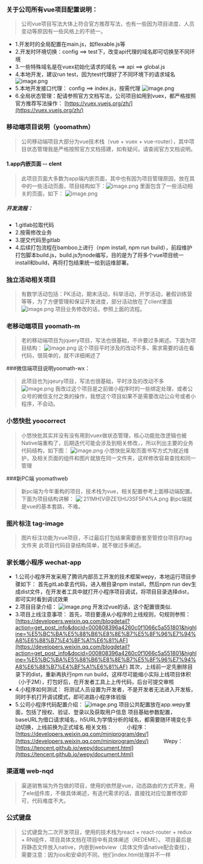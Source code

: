 ### 关于公司所有vue项目配置说明：
 >  公司vue项目写法大体上符合官方推荐写法，也有一些因为项目进度、人员变动等原因有一些风格上的不统一。
* 1.开发时的全局配置在main.js，如flexable.js等
* 2.开发时环境切换：config ==> test下，改变api代理的域名即可切换至不同环境
* 3.一些特殊域名是在vuex初始化请求的域名 ==> api ==> global.js
* 4.本地开发，建议run test，因为test代理好了不同环境下的请求域名    ![image.png](https://upload-images.jianshu.io/upload_images/4013462-87575ba55f2be64d.png?imageMogr2/auto-orient/strip%7CimageView2/2/w/1240) 
* 5.本地开发接口代理： config ==> index.js，按需代理     ![image.png](https://upload-images.jianshu.io/upload_images/4013462-4b613b9024fb93ca.png?imageMogr2/auto-orient/strip%7CimageView2/2/w/1240)
* 6.全局状态管理：配请参照官方文档写法，公司项目如用到vuex，都严格按照官方推荐写法操作：  [https://vuex.vuejs.org/zh/](https://vuex.vuejs.org/zh/)



### 移动端项目说明（yoomathm）
  > 公司移动端项目大部分为vue技术栈（vue + vuex + vue-router），其中项目状态管理我是严格按照官方文档搭建，如有疑问，请查阅官方文档说明。
  #### 1.app内嵌页面 -- clent
   > 此项目页面大多数为app端内嵌页面，其中也有因为项目管理原因，放在其中的一些活动页面，项目结构如下：![image.png](https://upload-images.jianshu.io/upload_images/4013462-cff05dd93a5f5d1c.png?imageMogr2/auto-orient/strip%7CimageView2/2/w/1240)     里面包含了一些活动相关的页面，如下：       ![image.png](https://upload-images.jianshu.io/upload_images/4013462-29922dc8075f106b.png?imageMogr2/auto-orient/strip%7CimageView2/2/w/1240)

##### 开发流程：
 * 1.gitlab拉取代码
  *  2.按需修改业务
   * 3.提交代码至gitlab
   * 4.后续打包流程在bamboo上进行（npm install, npm run build），前段维护打包脚本build.js，build.js为node编写，目的是为了将多个vue项目统一install和build，再将打包结果统一给到运维部署。

### 独立活动相关项目
> 有数学活动包括：PK活动，期末活动，科举活动，开学活动，暑假训练营等等，为了方便管理和保证开发进度，部分活动放在了client里面
 ![image.png](https://upload-images.jianshu.io/upload_images/4013462-2519898215e15d1b.png?imageMogr2/auto-orient/strip%7CimageView2/2/w/1240)
项目业务修改的话，参照上面的流程。

### 老移动端项目 yoomath-m
 > 老的移动端项目为jquery项目，写法也很基础，不许要过多阐述。下面为项目结构：
 ![image.png](https://upload-images.jianshu.io/upload_images/4013462-7d6373b5ded13b7a.png?imageMogr2/auto-orient/strip%7CimageView2/2/w/1240)
这个项目平时涉及的改动不多，需求需要的话在看代码，很简单的，就不详细阐述了

###微信端项目说明yoomath-wx：
 > 此项目也为jqeury项目，写法也很基础，平时涉及的改动不多
![image.png](https://upload-images.jianshu.io/upload_images/4013462-77688ffc7295b10c.png?imageMogr2/auto-orient/strip%7CimageView2/2/w/1240)
我改过这个项目是之前做小程序时的一些绑定处理，或者公众号的微信支付之类的操作，我想这个项目如果不是需要改动公众号或者小程序，不会动。

### 小悠快批  yoocorrect
> 小悠快批其实并没有没有用到vuex做状态管理，核心功能批改逻辑也被Native端重构了，后期迭代可能会涉及到相关修改，，所以列出主要的业务代码结构，如下图：
![image.png](https://upload-images.jianshu.io/upload_images/4013462-88d3b7c212383ca6.png?imageMogr2/auto-orient/strip%7CimageView2/2/w/1240)
小悠快批采取页面书写方式为就近维护，及相关页面的组件和图片就放在同一文件夹，这样修改容易查找和同一管理

###新PC端 yoomathweb
> 新pc端为今年重构的项目，技术栈为vue，相关配置参考上面移动端配置。下面为项目结构讲解：
![`211MH[V@ZE1]HU3SF5P4%A.png](https://upload-images.jianshu.io/upload_images/4013462-337eff2b8a110e53.png?imageMogr2/auto-orient/strip%7CimageView2/2/w/1240)
新pc端就是vue的基本套路，不难。

### 图片标注 tag-image
> 图片标注功能为vue项目，不过最后打包结果需要嵌套至管控台项目的tag文件夹
此项目代码目录结构简单，就不做过多阐述。

### 家长端小程序 wechat-app
* 1.公司小程序开发采用了腾讯内部员工开发的技术框架wepy，本地运行项目步骤如下：
首先gitLab拿去代码，进入根目录npm install，然后npm run dev生成dist文件，在开发者工具中就打开小程序项目调试，将项目目录选择dist，即可实时看到调试效果
* 2.项目目录介绍：
![image.png](https://upload-images.jianshu.io/upload_images/4013462-a7c563ee194b4102.png?imageMogr2/auto-orient/strip%7CimageView2/2/w/1240)
开发过vue的话，这个配置很类似.
* 3.项目上线注意事项：
首先，项目要遵从小程序的上线规则，句规则参照：[https://developers.weixin.qq.com/blogdetail?action=get_post_info&docid=000808396a4260c0f1066c5a551801&highline=%E5%BC%BA%E5%88%B6%E8%8E%B7%E5%8F%96%E7%94%A8%E6%88%B7%E4%BF%A1%E6%81%AF](https://developers.weixin.qq.com/blogdetail?action=get_post_info&docid=000808396a4260c0f1066c5a551801&highline=%E5%BC%BA%E5%88%B6%E8%8E%B7%E5%8F%96%E7%94%A8%E6%88%B7%E4%BF%A1%E6%81%AF)
其次，上线前一定先删除目录下的dist，重新再执行npm run build，这样尽可能缩小实际上线项目体积（小于2M），打包好后，在开发者工具上上传代码，后台可提交审核
* 4.小程序如何测试：
将测试人员设置为开发者，不是开发者无法进入开发板，同时手机打开调试模式，即可进路小程序体验版
* 5.公司小程序代码配置介绍：
![image.png](https://upload-images.jianshu.io/upload_images/4013462-3919990f7735c24e.png?imageMogr2/auto-orient/strip%7CimageView2/2/w/1240)
项目公共配置放在app.wepy里面，包括了授权、验证、登录以及获取用户信息
项目基础参数配置，baseURL为借口请求域名，h5URL为学情分析的域名，都需要随环境变化手动切换，上线前换为正式域名
相关文档：
         小程序：[https://developers.weixin.qq.com/miniprogram/dev/](https://developers.weixin.qq.com/miniprogram/dev/)
         Wepy：[https://tencent.github.io/wepy/document.html](https://tencent.github.io/wepy/document.html)

### 渠道端 web-nqd
> 渠道销售端为外包做的项目，使用的依然是vue，动态路由的方式开发，用了ele组件库，不做具体阐述，有迭代需求的话，直接找对应位置修改即可，代码难度不大。

### 公式键盘
> 公式键盘为二次开发项目，使用的技术栈为react + react-router + redux + RN组件，项目具体文档在项目中有具体阐述（REDEME）。
项目最后是将静态文件放入native，内嵌到webview（具体文件请native配合查找），需要注意：因为ios和安卓的不同，他们index.html处理并不一样

